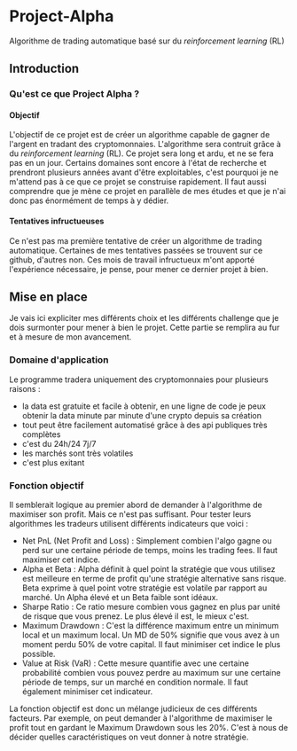 ﻿# Project-Alpha
Algorithme de trading automatique basé sur du *reinforcement learning* (RL)

## Introduction
### Qu'est ce que Project Alpha ?
#### Objectif
L'objectif de ce projet est de créer un algorithme capable de gagner de l'argent en tradant des cryptomonnaies. L'algorithme sera contruit grâce à du *reinforcement learning* (RL).
Ce projet sera long et ardu, et ne se fera pas en un jour. Certains domaines sont encore à l'état de recherche et prendront plusieurs années avant d'être exploitables, c'est pourquoi je ne m'attend pas à ce que ce projet se construise rapidement.
Il faut aussi comprendre que je mène ce projet en parallèle de mes études et que je n'ai donc pas énormément de temps à y dédier.

#### Tentatives infructueuses
Ce n'est pas ma première tentative de créer un algorithme de trading automatique. Certaines de mes tentatives passées se trouvent sur ce github, d'autres non. Ces mois de travail infructueux m'ont apporté l'expérience nécessaire, je pense, pour mener ce dernier projet à bien.

## Mise en place
Je vais ici expliciter mes différents choix et les différents challenge que je dois surmonter pour mener à bien le projet. Cette partie se remplira au fur et à mesure de mon avancement.

### Domaine d'application
Le programme tradera uniquement des cryptomonnaies pour plusieurs raisons :
* la data est gratuite et facile à obtenir, en une ligne de code je peux obtenir la data minute par minute d'une crypto depuis sa création
* tout peut être facilement automatisé grâce à des api publiques très complètes
* c'est du 24h/24 7j/7
* les marchés sont très volatiles
* c'est plus exitant

### Fonction objectif
Il semblerait logique au premier abord de demander à l'algorithme de maximiser son profit. Mais ce n'est pas suffisant. Pour tester leurs algorithmes les tradeurs utilisent différents indicateurs que voici :
* Net PnL (Net Profit and Loss) : Simplement combien l'algo gagne ou perd sur une certaine période de temps, moins les trading fees. Il faut maximiser cet indice.
* Alpha et Beta : Alpha définit à quel point la stratégie que vous utilisez est meilleure en terme de profit qu'une stratégie alternative sans risque. Beta exprime à quel point votre stratégie est volatile par rapport au marché. Un Alpha élevé et un Beta faible sont idéaux.
* Sharpe Ratio : Ce ratio mesure combien vous gagnez en plus par unité de risque que vous prenez. Le plus élevé il est, le mieux c'est.
* Maximum Drawdown : C'est la différence maximum entre un minimum local et un maximum local. Un MD de 50% signifie que vous avez à un moment perdu 50% de votre capital. Il faut minimiser cet indice le plus possible.
* Value at Risk (VaR) : Cette mesure quantifie avec une certaine probabilité combien vous pouvez perdre au maximum sur une certaine période de temps, sur un marché en condition normale. Il faut également minimiser cet indicateur.
<a/>
La fonction objectif est donc un mélange judicieux de ces différents facteurs. Par exemple, on peut demander à l'algorithme de maximiser le profit tout en gardant le Maximum Drawdown sous les 20%. C'est à nous de décider quelles caractéristiques on veut donner à notre stratégie.

### 




